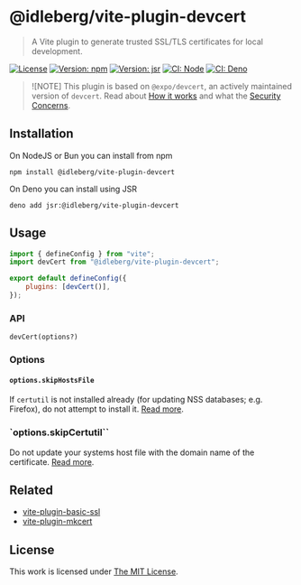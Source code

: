 # @idleberg/vite-plugin-devcert

> A Vite plugin to generate trusted SSL/TLS certificates for local development.

[![License](https://img.shields.io/github/license/idleberg/vite-plugin-devcert?color=blue&style=for-the-badge)](https://github.com/idleberg/vite-plugin-devcert/blob/main/LICENSE)
[![Version: npm](https://img.shields.io/npm/v/@idleberg/vite-plugin-devcert?style=for-the-badge)](https://www.npmjs.org/package/@idleberg/vite-plugin-devcert)
[![Version: jsr](https://img.shields.io/jsr/v/@idleberg/vite-plugin-devcert?style=for-the-badge)](https://jsr.io/@idleberg/vite-plugin-devcert)
[![CI: Node](https://img.shields.io/github/actions/workflow/status/idleberg/vite-plugin-devcert/node.yml?logo=nodedotjs&logoColor=white&style=for-the-badge)](https://github.com/idleberg/vite-plugin-devcert/actions/workflows/node.yml)
[![CI: Deno](https://img.shields.io/github/actions/workflow/status/idleberg/vite-plugin-devcert/deno.yml?logo=deno&logoColor=white&style=for-the-badge)](https://github.com/idleberg/vite-plugin-devcert/actions/workflows/deno.yml)

> ![NOTE]
> This plugin is based on `@expo/devcert`, an actively maintained version of `devcert`. Read about [How it works](https://github.com/expo/devcert/tree/master?tab=readme-ov-file#how-it-works) and what the [Security Concerns](https://github.com/expo/devcert/tree/master?tab=readme-ov-file#security-concerns).

## Installation

On NodeJS or Bun you can install from npm

```shell
npm install @idleberg/vite-plugin-devcert
```

On Deno you can install using JSR

```shell
deno add jsr:@idleberg/vite-plugin-devcert
```

## Usage

```javascript
import { defineConfig } from "vite";
import devCert from "@idleberg/vite-plugin-devcert";

export default defineConfig({
	plugins: [devCert()],
});
```

### API

`devCert(options?)`

### Options

#### `options.skipHostsFile`

If `certutil` is not installed already (for updating NSS databases; e.g. Firefox), do not attempt to install it. [Read more](https://github.com/expo/devcert#skiphostsfile).

### `options.skipCertutil``

Do not update your systems host file with the domain name of the certificate. [Read more](https://github.com/expo/devcert#skipcertutil).

## Related

- [vite-plugin-basic-ssl](https://github.com/vitejs/vite-plugin-basic-ssl)
- [vite-plugin-mkcert](https://github.com/vite-plugin/vite-plugin-mkcert)

## License

This work is licensed under [The MIT License](LICENSE).
